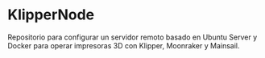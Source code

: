 # KlipperNode
Repositorio para configurar un servidor remoto basado en Ubuntu Server y Docker para operar impresoras 3D con Klipper, Moonraker y Mainsail.
